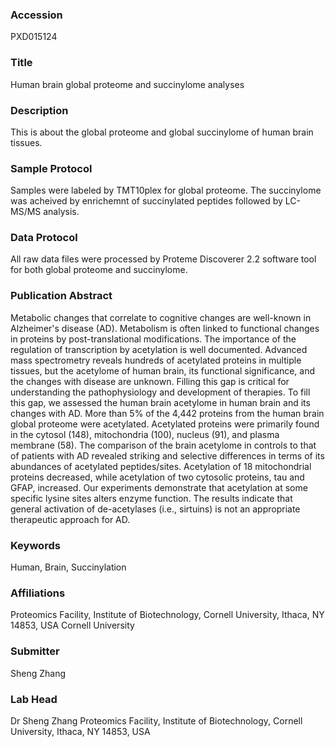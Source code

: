 ### Accession
PXD015124

### Title
Human brain global proteome and succinylome analyses

### Description
This is about the global proteome and global succinylome of human brain tissues.

### Sample Protocol
Samples were labeled by TMT10plex for global proteome. The succinylome was acheived by enrichemnt of succinylated peptides followed by LC-MS/MS analysis.

### Data Protocol
All raw data files were processed by Proteme Discoverer 2.2 software tool for both global proteome and succinylome.

### Publication Abstract
Metabolic changes that correlate to cognitive changes are well-known in Alzheimer's disease (AD). Metabolism is often linked to functional changes in proteins by post-translational modifications. The importance of the regulation of transcription by acetylation is well documented. Advanced mass spectrometry reveals hundreds of acetylated proteins in multiple tissues, but the acetylome of human brain, its functional significance, and the changes with disease are unknown. Filling this gap is critical for understanding the pathophysiology and development of therapies. To fill this gap, we assessed the human brain acetylome in human brain and its changes with AD. More than 5% of the 4,442 proteins from the human brain global proteome were acetylated. Acetylated proteins were primarily found in the cytosol (148), mitochondria (100), nucleus (91), and plasma membrane (58). The comparison of the brain acetylome in controls to that of patients with AD revealed striking and selective differences in terms of its abundances of acetylated peptides/sites. Acetylation of 18 mitochondrial proteins decreased, while acetylation of two cytosolic proteins, tau and GFAP, increased. Our experiments demonstrate that acetylation at some specific lysine sites alters enzyme function. The results indicate that general activation of de-acetylases (i.e., sirtuins) is not an appropriate therapeutic approach for AD.

### Keywords
Human, Brain, Succinylation

### Affiliations
Proteomics Facility, Institute of Biotechnology, Cornell University, Ithaca, NY 14853, USA
Cornell University

### Submitter
Sheng Zhang

### Lab Head
Dr Sheng Zhang
Proteomics Facility, Institute of Biotechnology, Cornell University, Ithaca, NY 14853, USA


